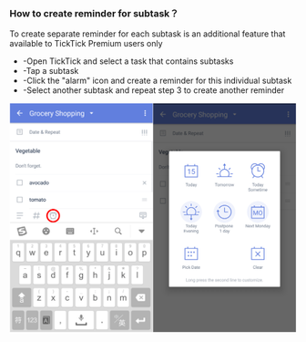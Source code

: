 ### How to create reminder for subtask？

To create separate reminder for each subtask is an additional feature that available to TickTick Premium users only  


* -Open TickTick and select a task that contains subtasks
* -Tap a subtask
* -Click the "alarm" icon and create a reminder for this individual subtask
* -Select another subtask and repeat step 3 to create another reminder





![](../tick-android/3.3/3.3.17.png)